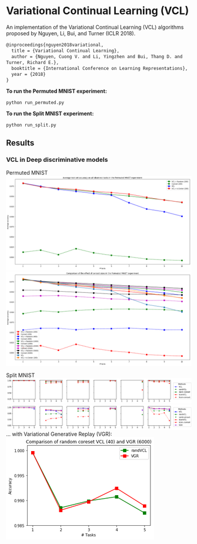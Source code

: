 # Variational Continual Learning (VCL)
An implementation of the Variational Continual Learning (VCL) algorithms proposed by Nguyen, Li, Bui, and Turner (ICLR 2018).

```
@inproceedings{nguyen2018variational,
  title = {Variational Continual Learning},
  author = {Nguyen, Cuong V. and Li, Yingzhen and Bui, Thang D. and Turner, Richard E.},
  booktitle = {International Conference on Learning Representations},
  year = {2018}
}
```
**To run the Permuted MNIST experiment:**

	python run_permuted.py

**To run the Split MNIST experiment:**

	python run_split.py
	
## Results
### VCL in Deep discriminative models

Permuted MNIST
![](/discriminative/misc/permuted_mnist_main.png)
![](/discriminative/misc/permuted_mnist_coreset_sizes.png)


Split MNIST
![](/discriminative/misc/split_mnist_main_part1.png)
![](/discriminative/misc/split_mnist_main_part2.png)
... with Variational Generative Replay (VGR):
![](/discriminative/misc/vgr.png)
